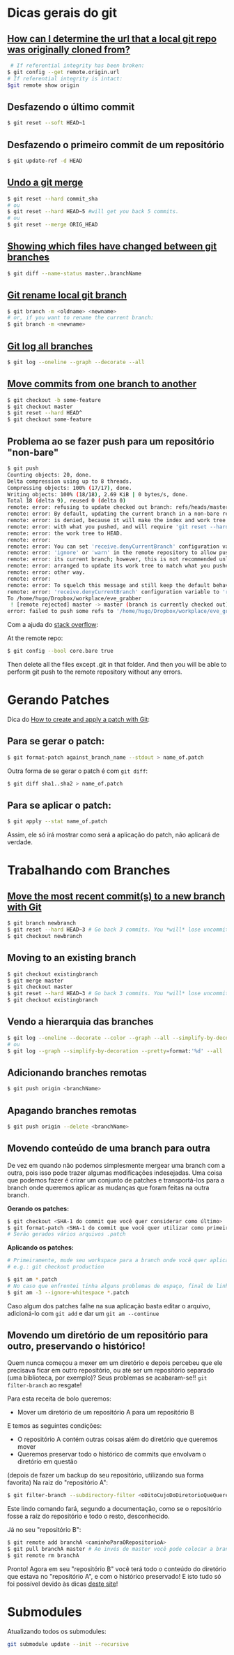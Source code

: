 ﻿# Dicas gerais do git

## [How can I determine the url that a local git repo was originally cloned from?](http://stackoverflow.com/questions/4089430/how-can-i-determine-the-url-that-a-local-git-repo-was-originally-cloned-from)

~~~ Bash
 # If referential integrity has been broken:
$ git config --get remote.origin.url
# If referential integrity is intact:
$git remote show origin
~~~

## Desfazendo o último commit

~~~ Bash
$ git reset --soft HEAD~1
~~~

## Desfazendo o primeiro commit de um repositório

~~~ Bash
$ git update-ref -d HEAD
~~~

## [Undo a git merge](http://stackoverflow.com/questions/2389361/undo-a-git-merge)

~~~ Bash
$ git reset --hard commit_sha
# ou
$ git reset --hard HEAD~5 #will get you back 5 commits.
# ou
$ git reset --merge ORIG_HEAD
~~~

## [Showing which files have changed between git branches](http://stackoverflow.com/questions/822811/showing-which-files-have-changed-between-git-branches)

~~~ Bash
$ git diff --name-status master..branchName
~~~

## [Git rename local git branch](http://stackoverflow.com/questions/6591213/rename-local-git-branch)

~~~ Bash
$ git branch -m <oldname> <newname>
# or, if you want to rename the current branch:
$ git branch -m <newname>
~~~

## [Git log all branches](http://www.lornajane.net/posts/2014/git-log-all-branches)

~~~ Bash
$ git log --oneline --graph --decorate --all
~~~

## [Move commits from one branch to another](http://effectif.com/git/move-commit-from-one-branch-to-another)

~~~ Bash
$ git checkout -b some-feature
$ git checkout master
$ git reset --hard HEAD^
$ git checkout some-feature
~~~

## Problema ao se fazer push para um repositório "non-bare"

~~~ Bash
$ git push
Counting objects: 20, done.
Delta compression using up to 8 threads.
Compressing objects: 100% (17/17), done.
Writing objects: 100% (18/18), 2.69 KiB | 0 bytes/s, done.
Total 18 (delta 9), reused 0 (delta 0)
remote: error: refusing to update checked out branch: refs/heads/master
remote: error: By default, updating the current branch in a non-bare repository
remote: error: is denied, because it will make the index and work tree inconsistent
remote: error: with what you pushed, and will require 'git reset --hard' to match
remote: error: the work tree to HEAD.
remote: error:
remote: error: You can set 'receive.denyCurrentBranch' configuration variable to
remote: error: 'ignore' or 'warn' in the remote repository to allow pushing into
remote: error: its current branch; however, this is not recommended unless you
remote: error: arranged to update its work tree to match what you pushed in some
remote: error: other way.
remote: error:
remote: error: To squelch this message and still keep the default behaviour, set
remote: error: 'receive.denyCurrentBranch' configuration variable to 'refuse'.
To /home/hugo/Dropbox/workplace/eve_grabber
 ! [remote rejected] master -> master (branch is currently checked out)
error: failed to push some refs to '/home/hugo/Dropbox/workplace/eve_grabber'
~~~

Com a ajuda do [stack overflow](http://stackoverflow.com/questions/2816369/git-push-error-remote-rejected-master-master-branch-is-currently-checked):

At the remote repo:

~~~ Bash
$ git config --bool core.bare true
~~~

Then delete all the files except .git in that folder. And then you will be able to perform git push to the remote repository without any errors.

# Gerando Patches

Dica do [How to create and apply a patch with Git](https://ariejan.net/2009/10/26/how-to-create-and-apply-a-patch-with-git/):

## Para se gerar o patch:

~~~ Bash
$ git format-patch against_branch_name --stdout > name_of.patch
~~~

Outra forma de se gerar o patch é com `git diff`:

~~~ Bash
$ git diff sha1..sha2 > name_of.patch
~~~

## Para se aplicar o patch:

~~~ Bash
$ git apply --stat name_of.patch
~~~
Assim, ele só irá mostrar como será a aplicação do patch, não aplicará de verdade.

# Trabalhando com Branches

## [Move the most recent commit(s) to a new branch with Git](http://stackoverflow.com/questions/1628563/move-the-most-recent-commits-to-a-new-branch-with-git)

~~~ Bash
$ git branch newbranch
$ git reset --hard HEAD~3 # Go back 3 commits. You *will* lose uncommitted work.
$ git checkout newbranch
~~~

## Moving to an existing branch

~~~ Bash
$ git checkout existingbranch
$ git merge master
$ git checkout master
$ git reset --hard HEAD~3 # Go back 3 commits. You *will* lose uncommitted work.
$ git checkout existingbranch
~~~

## Vendo a hierarquia das branches

~~~ Bash
$ git log --oneline --decorate --color --graph --all --simplify-by-decoration
# ou
$ git log --graph --simplify-by-decoration --pretty=format:'%d' --all
~~~

## Adicionando branches remotas

~~~ Bash
$ git push origin <branchName>
~~~

## Apagando branches remotas

~~~ Bash
$ git push origin --delete <branchName>
~~~

## Movendo conteúdo de uma branch para outra

De vez em quando não podemos simplesmente mergear uma branch com a outra, pois isso pode trazer algumas modificações indesejadas.
Uma coisa que podemos fazer é crirar um conjunto de patches e transportá-los para a branch onde queremos aplicar as mudanças que foram feitas na outra branch.

**Gerando os patches:**

~~~ Bash
$ git checkout <SHA-1 do commit que você quer considerar como último>
$ git format-patch <SHA-1 do commit que você quer utilizar como primeiro>
# Serão gerados vários arquivos .patch
~~~

**Aplicando os patches:**

~~~ Bash
# Primeiramente, mude seu workspace para a branch onde você quer aplicar as mudanças
# e.g.: git checkout production

$ git am *.patch
# No caso que enfrentei tinha alguns problemas de espaço, final de linha, etc. então utilizei:
$ git am -3 --ignore-whitespace *.patch
~~~

Caso algum dos patches falhe na sua aplicação basta editar o arquivo, adicioná-lo com `git add` e dar um `git am --continue`


## Movendo um diretório de um repositório para outro, preservando o histórico!

Quem nunca começou a mexer em um diretório e depois percebeu que ele precisava ficar em outro repositório, ou até ser um repositório separado (uma biblioteca, por exemplo)? Seus problemas se acabaram-se!! `git filter-branch` ao resgate!

Para esta receita de bolo queremos:

- Mover um diretório de um repositório A para um repositório B

E temos as seguintes condições:

- O repositório A contém outras coisas além do diretório que queremos mover
- Queremos preservar todo o histórico de commits que envolvam o diretório em questão

(depois de fazer um backup do seu repositório, utilizando sua forma favorita)
Na raiz do "repositório A":
~~~ Bash
$ git filter-branch --subdirectory-filter <oDitoCujoDoDiretorioQueQueremosSeparar> -- --all
~~~
Este lindo comando fará, segundo a documentação, como se o repositório fosse a raíz do repositório e todo o resto, desconhecido.

Já no seu "repositório B":
~~~ Bash
$ git remote add branchA <caminhoParaORepositorioA>
$ git pull branchA master # Ao invés de master você pode colocar a branch que estava sendo utilizada no repositório A
$ git remote rm branchA
~~~

Pronto! Agora em seu "repositório B" você terá todo o conteúdo do diretório que estava no "repositório A", e com o histórico preservado!
E isto tudo só foi possível devido às dicas [deste site](http://www.google.com/url?q=http%3A%2F%2Fgbayer.com%2Fdevelopment%2Fmoving-files-from-one-git-repository-to-another-preserving-history%2F&sa=D&sntz=1&usg=AFrqEzd245648I-fl6TPK2YXtsyvjdMGLw)!

# Submodules

Atualizando todos os submodules:

~~~ Bash
git submodule update --init --recursive
~~~
